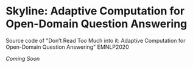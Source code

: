 # Skyline: Adaptive Computation for Open-Domain Question Answering
Source code of "Don’t Read Too Much into it: Adaptive Computation for Open-Domain Question Answering"  EMNLP2020

*Coming Soon*
